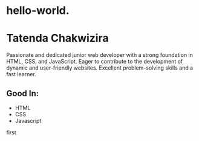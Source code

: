 # hello-world.
<h1>Tatenda Chakwizira</h1>
<p>Passionate and dedicated junior web developer with a strong foundation in HTML, CSS, and JavaScript. Eager to contribute to the development of dynamic and user-friendly websites. Excellent problem-solving skills and a fast learner.</p>

<h2>Good In:</h2>
<ul>
  <li>HTML</li>
  <li>CSS</li>
  <li>Javascript</li>
</ul>
first
